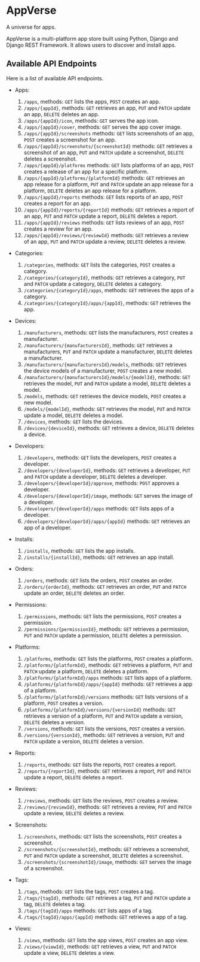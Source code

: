 # AppVerse

A universe for apps.

AppVerse is a multi-platform app store built using Python, Django and Django REST Framework. It allows users to discover and install apps.


## Available API Endpoints

Here is a list of available API endpoints.

- Apps:
  1. `/apps`, methods: `GET` lists the apps, `POST` creates an app. 
  2. `/apps/{appId}`, methods: `GET` retrieves an app, `PUT` and `PATCH` update an app, `DELETE` deletes an app.
  3. `/apps/{appId}/icon`, methods: `GET` serves the app icon.
  4. `/apps/{appId}/cover`, methods: `GET` serves the app cover image.
  5. `/apps/{appId}/screenshots` methods: `GET` lists screenshots of an app, `POST` creates a screenshot for an app.
  6. `/apps/{appId}/screenshots/{screenshotId}` methods: `GET` retrieves a screenshot of an app, `PUT` and `PATCH` update a screenshot, `DELETE` deletes a screenshot.
  7. `/apps/{appId}/platforms` methods: `GET` lists platforms of an app, `POST` creates a release of an app for a specific platform.
  8. `/apps/{appId}/platforms/{platformId}` methods: `GET` retrieves an app release for a platform, `PUT` and `PATCH` update an app release for a platform, `DELETE` deletes an app release for a platform.
  9. `/apps/{appId}/reports` methods: `GET` lists reports of an app, `POST` creates a report for an app.
  10. `/apps/{appId}/reports/{reportId}` methods: `GET` retrieves a report of an app, `PUT` and `PATCH` update a report, `DELETE` deletes a report.
  11. `/apps/{appId}/reviews` methods: `GET` lists reviews of an app, `POST` creates a review for an app.
  12. `/apps/{appId}/reviews/{reviewId}` methods: `GET` retrieves a review of an app, `PUT` and `PATCH` update a review, `DELETE` deletes a review.

- Categories:
  1. `/categories`, methods: `GET` lists the categories, `POST` creates a category. 
  2. `/categories/{categoryId}`, methods: `GET` retrieves a category, `PUT` and `PATCH` update a category, `DELETE` deletes a category.
  3. `/categories/{categoryId}/apps`, methods: `GET` retrieves the apps of a category.
  4. `/categories/{categoryId}/apps/{appId}`, methods: `GET` retrieves the app.

- Devices:
  1. `/manufacturers`, methods: `GET` lists the manufacturers, `POST` creates a manufacturer.
  2. `/manufacturers/{manufacturersId}`, methods: `GET` retrieves a manufacturers, `PUT` and `PATCH` update a manufacturer, `DELETE` deletes a manufacturer.
  3. `/manufacturers/{manufacturersId}/models`, methods: `GET` retrieves the device models of a manufacturer, `POST` creates a new model.
  4. `/manufacturers/{manufacturersId}/models/{modelId}`, methods: `GET` retrieves the model, `PUT` and `PATCH` update a model, `DELETE` deletes a model.
  5. `/models`, methods: `GET` retrieves the device models, `POST` creates a new model.
  6. `/models/{modelId}`, methods: `GET` retrieves the model, `PUT` and `PATCH` update a model, `DELETE` deletes a model.
  7. `/devices`, methods: `GET` lists the devices.
  8. `/devices/{deviceId}`, methods: `GET` retrieves a device, `DELETE` deletes a device.

- Developers:
  1. `/developers`, methods: `GET` lists the developers, `POST` creates a developer. 
  2. `/developers/{developerId}`, methods: `GET` retrieves a developer, `PUT` and `PATCH` update a developer, `DELETE` deletes a developer.
  2. `/developers/{developerId}/approve`, methods: `POST` approves a developer.
  2. `/developers/{developerId}/image`, methods: `GET` serves the image of a developer.
  3. `/developers/{developerId}/apps` methods: `GET` lists apps of a developer.
  4. `/developers/{developerId}/apps/{appId}` methods: `GET` retrieves an app of a developer.

- Installs:
  1. `/installs`, methods: `GET` lists the app installs. 
  2. `/installs/{installId}`, methods: `GET` retrieves an app install.

- Orders:
  1. `/orders`, methods: `GET` lists the orders, `POST` creates an order. 
  2. `/orders/{orderId}`, methods: `GET` retrieves an order, `PUT` and `PATCH` update an order, `DELETE` deletes an order.

- Permissions:
  1. `/permissions`, methods: `GET` lists the permissions, `POST` creates a permission. 
  2. `/permissions/{permissionId}`, methods: `GET` retrieves a permission, `PUT` and `PATCH` update a permission, `DELETE` deletes a permission.

- Platforms:
  1. `/platforms`, methods: `GET` lists the platforms, `POST` creates a platform. 
  2. `/platforms/{platformId}`, methods: `GET` retrieves a platform, `PUT` and `PATCH` update a platform, `DELETE` deletes a platform.
  3. `/platforms/{platformId}/apps` methods: `GET` lists apps of a platform.
  4. `/platforms/{platformId}/apps/{appId}` methods: `GET` retrieves a app of a platform.
  5. `/platforms/{platformId}/versions` methods: `GET` lists versions of a platform, `POST` creates a version. 
  6. `/platforms/{platformId}/versions/{versionId}` methods: `GET` retrieves a version of a platform, `PUT` and `PATCH` update a version, `DELETE` deletes a version.
  7. `/versions`, methods: `GET` lists the versions, `POST` creates a version. 
  8. `/versions/{versionId}`, methods: `GET` retrieves a version, `PUT` and `PATCH` update a version, `DELETE` deletes a version.

- Reports:
  1. `/reports`, methods: `GET` lists the reports, `POST` creates a report. 
  2. `/reports/{reportId}`, methods: `GET` retrieves a report, `PUT` and `PATCH` update a report, `DELETE` deletes a report.

- Reviews:
  1. `/reviews`, methods: `GET` lists the reviews, `POST` creates a review. 
  2. `/reviews/{reviewId}`, methods: `GET` retrieves a review, `PUT` and `PATCH` update a review, `DELETE` deletes a review.

- Screenshots:
  1. `/screenshots`, methods: `GET` lists the screenshots, `POST` creates a screenshot. 
  2. `/screenshots/{screenshotId}`, methods: `GET` retrieves a screenshot, `PUT` and `PATCH` update a screenshot, `DELETE` deletes a screenshot.
  2. `/screenshots/{screenshotId}/image`, methods: `GET` serves the image of a screenshot.

- Tags:
  1. `/tags`, methods: `GET` lists the tags, `POST` creates a tag. 
  2. `/tags/{tagId}`, methods: `GET` retrieves a tag, `PUT` and `PATCH` update a tag, `DELETE` deletes a tag.
  3. `/tags/{tagId}/apps` methods: `GET` lists apps of a tag.
  4. `/tags/{tagId}/apps/{appId}` methods: `GET` retrieves a app of a tag.

- Views:
  1. `/views`, methods: `GET` lists the app views, `POST` creates an app view. 
  2. `/views/{viewId}`, methods: `GET` retrieves a view, `PUT` and `PATCH` update a view, `DELETE` deletes a view.

